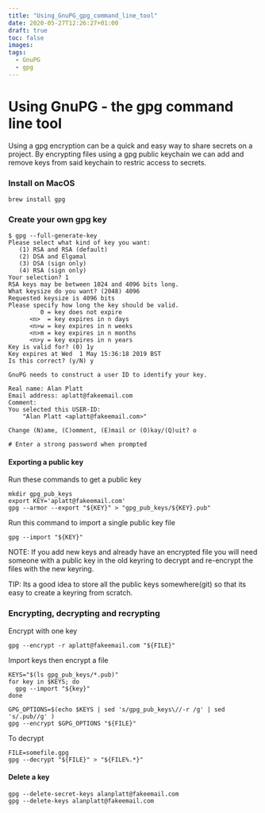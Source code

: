 ```yaml
---
title: "Using_GnuPG_gpg_command_line_tool"
date: 2020-05-27T12:26:27+01:00
draft: true
toc: false
images:
tags:
  - GnuPG
  - gpg
---
```


# Using GnuPG - the gpg command line tool
Using a gpg encryption can be a quick and easy way to share secrets on a project.  By encrypting files using a gpg public keychain we can add and remove keys from said keychain to restric access to secrets.

### Install on MacOS
```
brew install gpg
```

### Create your own gpg key
```
$ gpg --full-generate-key
Please select what kind of key you want:
   (1) RSA and RSA (default)
   (2) DSA and Elgamal
   (3) DSA (sign only)
   (4) RSA (sign only)
Your selection? 1
RSA keys may be between 1024 and 4096 bits long.
What keysize do you want? (2048) 4096
Requested keysize is 4096 bits
Please specify how long the key should be valid.
         0 = key does not expire
      <n>  = key expires in n days
      <n>w = key expires in n weeks
      <n>m = key expires in n months
      <n>y = key expires in n years
Key is valid for? (0) 1y
Key expires at Wed  1 May 15:36:18 2019 BST
Is this correct? (y/N) y

GnuPG needs to construct a user ID to identify your key.

Real name: Alan Platt
Email address: aplatt@fakeemail.com
Comment:
You selected this USER-ID:
    "Alan Platt <aplatt@fakeemail.com>"

Change (N)ame, (C)omment, (E)mail or (O)kay/(Q)uit? o

# Enter a strong password when prompted
```


#### Exporting a public key 
Run these commands to get a public key
```
mkdir gpg_pub_keys
export KEY='aplatt@fakeemail.com'
gpg --armor --export "${KEY}" > "gpg_pub_keys/${KEY}.pub"
```
Run this command to import a single public key file
```
gpg --import "${KEY}"
```
NOTE: If you add new keys and already have an encrypted file you will need someone with a public key in the old keyring to decrypt and re-encrypt the files with the new keyring.

TIP: Its a good idea to store all the public keys somewhere(git) so that its easy to create a keyring from scratch.

### Encrypting, decrypting and recrypting
Encrypt with one key
```
gpg --encrypt -r aplatt@fakeemail.com "${FILE}"
```

Import keys then encrypt a file
```
KEYS="$(ls gpg_pub_keys/*.pub)"
for key in $KEYS; do
  gpg --import "${key}"
done

GPG_OPTIONS=$(echo $KEYS | sed 's/gpg_pub_keys\//-r /g' | sed 's/.pub//g' )
gpg --encrypt $GPG_OPTIONS "${FILE}"
```
To decrypt
```
FILE=somefile.gpg
gpg --decrypt "${FILE}" > "${FILE%.*}"
```


#### Delete a key
```
gpg --delete-secret-keys alanplatt@fakeemail.com
gpg --delete-keys alanplatt@fakeemail.com
```